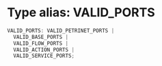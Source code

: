 # Type alias: VALID_PORTS

```ts
VALID_PORTS: VALID_PETRINET_PORTS |
  VALID_BASE_PORTS |
  VALID_FLOW_PORTS |
  VALID_ACTION_PORTS |
  VALID_SERVICE_PORTS;
```
